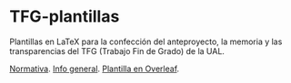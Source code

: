 # TFG-plantillas
Plantillas en LaTeX para la confección del anteproyecto, la memoria y las transparencias del TFG (Trabajo Fin de Grado) de la UAL.

[Normativa](https://cms.ual.es/idc/groups/public/@centro/@politecnica/documents/documento/normativatfginformatica.docx).
[Info general](https://cms.ual.es/UAL/estudios/grados/trabajofingrado/GRADO4015).
[Plantilla en Overleaf](https://www.overleaf.com/latex/templates/memoriatfg-ual/tqmxcckfypss).
